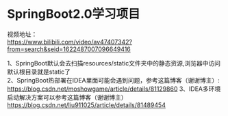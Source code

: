 # SpringBoot2.0学习项目

视频地址：<br/>
https://www.bilibili.com/video/av47407342?from=search&seid=1622487007096649416

1、SpringBoot默认会去扫描resources/static文件夹中的静态资源,浏览器中访问默认根目录就是static了<br/>
2、SpringBoot热部署在IDEA里面可能会遇到问题，参考这篇博客（谢谢博主）:<br/>
https://blog.csdn.net/moshowgame/article/details/81129860
3、IDEA多环境启动解决方案可以参考这篇博客（谢谢博主）<br/>
https://blog.csdn.net/liu911025/article/details/81489454